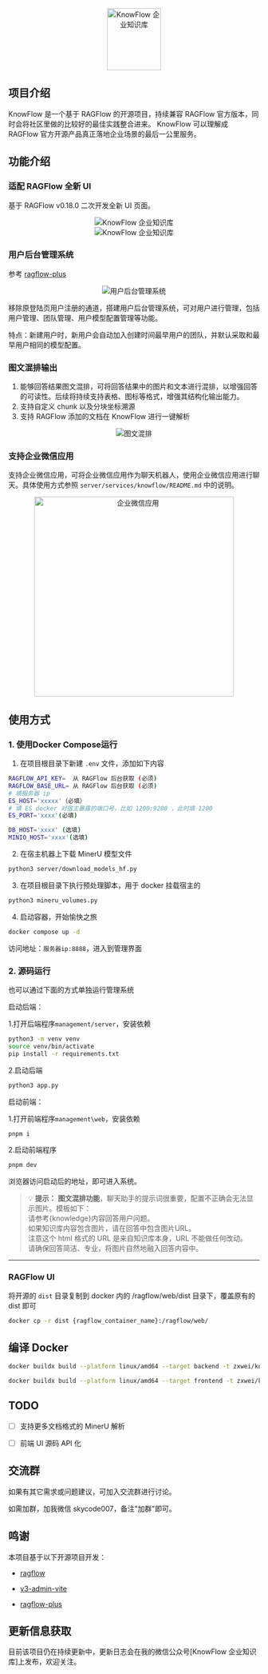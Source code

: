 <div align="center">
  <img src="assets/logo.png" width="108" height="124" alt="KnowFlow 企业知识库">
</div>

## 项目介绍

KnowFlow 是一个基于 RAGFlow 的开源项目，持续兼容 RAGFlow 官方版本，同时会将社区里做的比较好的最佳实践整合进来。
KnowFlow 可以理解成 RAGFlow 官方开源产品真正落地企业场景的最后一公里服务。

## 功能介绍

### 适配 RAGFlow 全新 UI 

基于 RAGFlow v0.18.0 二次开发全新 UI 页面。

<div align="center">
  <img src="assets/ui_1.png" alt="KnowFlow 企业知识库">
</div>

<div align="center">
  <img src="assets/ui_2.png" alt="KnowFlow 企业知识库">
</div>


### 用户后台管理系统 

参考 [ragflow-plus](https://github.com/zstar1003/ragflow-plus/)

<div align="center">
  <img src="assets/user-setting.png"  alt="用户后台管理系统">
</div>

移除原登陆页用户注册的通道，搭建用户后台管理系统，可对用户进行管理，包括用户管理、团队管理、用户模型配置管理等功能。

特点：新建用户时，新用户会自动加入创建时间最早用户的团队，并默认采取和最早用户相同的模型配置。

### 图文混排输出 

1. 能够回答结果图文混排，可将回答结果中的图片和文本进行混排，以增强回答的可读性。后续将持续支持表格、图标等格式，增强其结构化输出能力。
2. 支持自定义 chunk 以及分块坐标溯源
3. 支持 RAGFlow 添加的文档在 KnowFlow 进行一键解析

<div align="center">
  <img src="assets/mulcontent.png"  alt="图文混排">
</div>


### 支持企业微信应用 

支持企业微信应用，可将企业微信应用作为聊天机器人，使用企业微信应用进行聊天。具体使用方式参照  `server/services/knowflow/README.md` 中的说明。

<div align="center">
  <img src="assets/wecom.jpg" style="height: 400px;" alt="企业微信应用">
</div>


## 使用方式

### 1. 使用Docker Compose运行

1. 在项目根目录下新建 `.env` 文件，添加如下内容
```bash
RAGFLOW_API_KEY=  从 RAGFlow 后台获取 (必须)
RAGFLOW_BASE_URL= 从 RAGFlow 后台获取 (必须)
# 填服务器 ip
ES_HOST='xxxxx'（必填）
# 填 ES docker 对宿主暴露的端口号，比如 1200:9200 ，此时填 1200
ES_PORT='xxxx'(必填)

DB_HOST='xxxx' (选填)
MINIO_HOST='xxxx'(选填)
```
2. 在宿主机器上下载 MinerU 模型文件
```bash
python3 server/download_models_hf.py
```
3. 在项目根目录下执行预处理脚本，用于 docker 挂载宿主的 
```bash
python3 mineru_volumes.py
```

4. 启动容器，开始愉快之旅
```bash
docker compose up -d
```
访问地址：`服务器ip:8888`，进入到管理界面


### 2. 源码运行

也可以通过下面的方式单独运行管理系统

启动后端：

1.打开后端程序`management/server`，安装依赖

```bash
python3 -m venv venv
source venv/bin/activate
pip install -r requirements.txt
```

2.启动后端

```bash
python3 app.py
```

启动前端：

1.打开前端程序`management\web`，安装依赖
```bash
pnpm i
```

2.启动前端程序
```bash
pnpm dev
```

浏览器访问启动后的地址，即可进入系统。

> 💡 **提示：** **图文混排功能**，聊天助手的提示词很重要，配置不正确会无法显示图片。模板如下：<br>
> 请参考{knowledge}内容回答用户问题。<br>
> 如果知识库内容包含图片，请在回答中包含图片URL。<br>
> 注意这个 html 格式的 URL 是来自知识库本身，URL 不能做任何改动。<br>
> 请确保回答简洁、专业，将图片自然地融入回答内容中。


---

### RAGFlow UI 

将开源的 `dist` 目录复制到 docker 内的 /ragflow/web/dist 目录下，覆盖原有的 dist 即可
```bash
docker cp -r dist {ragflow_container_name}:/ragflow/web/
```


## 编译 Docker

```bash
docker buildx build --platform linux/amd64 --target backend -t zxwei/knowflow-server:v0.3.0 --push .

docker buildx build --platform linux/amd64 --target frontend -t zxwei/knowflow-web:v0.3.0 --push .

```


## TODO
- [ ] 支持更多文档格式的 MinerU 解析
- [ ] 前端 UI 源码 API 化


## 交流群
如果有其它需求或问题建议，可加入交流群进行讨论。

如需加群，加我微信 skycode007，备注"加群"即可。


## 鸣谢

本项目基于以下开源项目开发：

- [ragflow](https://github.com/infiniflow/ragflow)

- [v3-admin-vite](https://github.com/un-pany/v3-admin-vite)

- [ragflow-plus](https://github.com/zstar1003/ragflow-plus/)

## 更新信息获取

目前该项目仍在持续更新中，更新日志会在我的微信公众号[KnowFlow 企业知识库]上发布，欢迎关注。